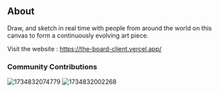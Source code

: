## About

Draw, and sketch in real time with people from around the world on this canvas to form a continuously evolving art piece.

Visit the website : https://the-board-client.vercel.app/

### Community Contributions
![1734832074779](https://github.com/user-attachments/assets/0e958279-842b-46bf-a2a6-1a6218751840)
![1734832002268](https://github.com/user-attachments/assets/86c44b22-48ce-4850-9605-d37e64afda6c)
